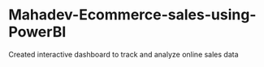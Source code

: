 # Mahadev-Ecommerce-sales-using-PowerBI
Created interactive dashboard to track and analyze online sales data
